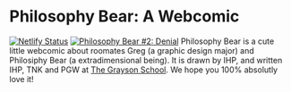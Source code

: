 # Philosophy Bear: A Webcomic
[![Netlify Status](https://api.netlify.com/api/v1/badges/b9e0fbbb-d5d6-4264-964f-188cb428dc6d/deploy-status)](https://app.netlify.com/sites/ndnkweb-move-2019/deploys)
[![Philosophy Bear #2: Denial](https://pb.taniwritescode.dev/imgs/2.jpeg)](https://pb.taniwritescode.dev/2)
Philosophy Bear is a cute little webcomic about roomates Greg (a graphic design major) and Philosiphy Bear (a extradimensional being). It is drawn by IHP, and written IHP, TNK and PGW at [The Grayson School](https://thegraysonschool.org). We hope you 100% absolutly love it!
